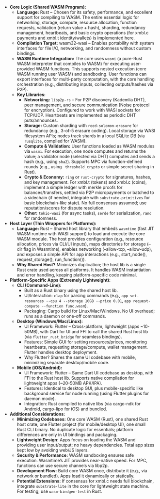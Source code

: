 - **Core Logic (Shared WASM Program):**
  - **Language:** Rust – Chosen for its safety, performance, and excellent support for compiling to WASM. The entire essential logic for networking, storage, compute, resource allocation, function requests, validation (return value + hash), sharding, redundancy management, heartbeats, and basic crypto operations (for xmbl.c payments and xmbl.t identity/wallets) is implemented here.
  - **Compilation Target:** wasm32-wasi – Enables portability with system interfaces for file I/O, networking, and randomness without custom bindings.
  - **WASM Runtime Integration:** The core uses `wasmi` (a pure-Rust WASM interpreter that compiles to WASM) for executing user-provided WASM functions. This supports nested execution (core WASM running user WASM) and sandboxing. User functions can export interfaces for multi-party computation, with the core handling orchestration (e.g., distributing inputs, collecting outputs/hashes via P2P).
  - **Key Libraries:**
    - **Networking:** `libp2p-rs` – For P2P discovery (Kademlia DHT), peer management, and secure communication (Noise protocol for encryption). Configured to work with WASI sockets for TCP/UDP. Heartbeats are implemented as periodic DHT puts/announces.
    - **Storage:** Custom sharding with `reed-solomon-erasure` for redundancy (e.g., 3-of-5 erasure coding). Local storage via WASI filesystem APIs; nodes track shards in a local SQLite DB (via `rusqlite`, compiled for WASM).
    - **Compute & Validation:** User functions loaded as WASM modules via `wasmi`. For execution, one node computes and returns the value; a validator node (selected via DHT) computes and sends a hash (e.g., using `sha2`). Supports MPC via function-defined rounds (e.g., using ` threshold_crypto` or simple secret sharing in Rust).
    - **Crypto & Economy:** `ring` or `rust-crypto` for signatures, hashes, and key management. For xmbl.t (tokens) and xmbl.c (coins), implement a simple ledger with merkle proofs for balances/transfers, settled via P2P micropayments or batched to a sidechain (if needed, integrate with `substrate-primitives` for basic blockchain-like state). No full consensus assumed; use reputation/scores for dispute resolution.
    - **Other:** `tokio-wasi` (for async tasks), `serde` for serialization, `rand` for randomness.
- **Host Layer (Thin Wrappers for Platforms):**
  - **Language:** Rust – Shared host library that embeds `wasmtime` (fast JIT WASM runtime with WASI support) to load and execute the core WASM module. The host provides configuration (e.g., resource allocation, prices via CLI/UI inputs), maps directories for storage (–dir flag in Wasmtime), enables networking (–allow-tcp, –allow-udp), and exposes a simple API for app interactions (e.g., start_node(), request_storage(), run_function()).
  - **Why Shared Host?** Minimizes duplication; the host lib is a single Rust crate used across all platforms. It handles WASM instantiation and error handling, keeping platform-specific code minimal.
- **Platform-Specific Apps (Extremely Lightweight):**
  - **CLI (Command-Line):**
    - Built as a Rust binary using the shared host lib.
    - UI/Interaction: `clap` for parsing commands (e.g., `app set-resources --cpu 4 --storage 10GB --price 0.01`, `app request-compute --function func.wasm`).
    - Packaging: Cargo build for Linux/Mac/Windows. No UI overhead; runs as a daemon or one-off commands.
  - **Desktop (Windows/Mac/Linux):**
    - UI Framework: Flutter – Cross-platform, lightweight (apps ~10-50MB), with Dart for UI and FFI to call the shared Rust host lib (via `flutter_rust_bridge` for seamless bindings).
    - Features: Simple GUI for setting resources/prices, monitoring heartbeats, requesting storage/compute, wallet management. Flutter handles desktop deployment.
    - Why Flutter? Shares the same UI codebase with mobile, minimizing separate desktop/mobile code.
  - **Mobile (iOS/Android):**
    - UI Framework: Flutter – Same Dart UI codebase as desktop, with FFI to the Rust host lib. Supports native compilation for lightweight apps (~20-50MB APK/IPA).
    - Features: Identical to desktop GUI, plus mobile-specific like background service for node running (using Flutter plugins for daemon mode).
    - Integration: Rust compiled to native libs (via cargo-ndk for Android, cargo-lipo for iOS) and bundled.
- **Additional Considerations:**
  - **Minimizing Codebases:** One core WASM (Rust), one shared Rust host crate, one Flutter project (for mobile/desktop UI), one small Rust CLI binary. No duplicate logic for essentials; platform differences are only in UI bindings and packaging.
  - **Lightweight Design:** Apps focus on loading the WASM and providing user input/output; no heavy dependencies. Total app sizes kept low by avoiding web/JS layers.
  - **Security & Performance:** WASM sandboxing ensures safe execution. Wasmtime’s JIT provides near-native speed. For MPC, functions can use secure channels via libp2p.
  - **Development Flow:** Build core WASM once, distribute it (e.g., via network or bundled). Apps load it dynamically or statically.
  - **Potential Extensions:** If consensus for xmbl.c needs full blockchain, integrate `substrate-lite` in the core for lightweight state machine. For testing, use `wasm-bindgen-test` in Rust.